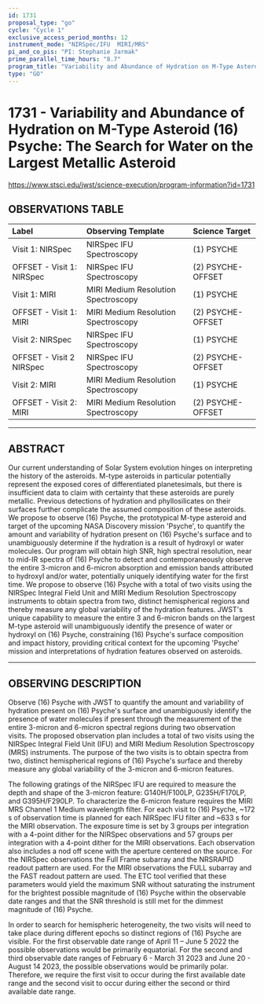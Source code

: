 ```yaml
---
id: 1731
proposal_type: "go"
cycle: "Cycle 1"
exclusive_access_period_months: 12
instrument_mode: "NIRSpec/IFU  MIRI/MRS"
pi_and_co_pis: "PI: Stephanie Jarmak"
prime_parallel_time_hours: "8.7"
program_title: "Variability and Abundance of Hydration on M-Type Asteroid (16) Psyche: The Search for Water on the Largest Metallic Asteroid"
type: "GO"
---
```

# 1731 - Variability and Abundance of Hydration on M-Type Asteroid (16) Psyche: The Search for Water on the Largest Metallic Asteroid
https://www.stsci.edu/jwst/science-execution/program-information?id=1731
## OBSERVATIONS TABLE
| Label                       | Observing Template                     | Science Target    |
| :-------------------------- | :------------------------------------- | :---------------- |
| Visit 1: NIRSpec            | NIRSpec IFU Spectroscopy               | (1) PSYCHE        |
| OFFSET - Visit 1: NIRSpec   | NIRSpec IFU Spectroscopy               | (2) PSYCHE-OFFSET |
| Visit 1: MIRI               | MIRI Medium Resolution Spectroscopy    | (1) PSYCHE        |
| OFFSET - Visit 1: MIRI      | MIRI Medium Resolution Spectroscopy    | (2) PSYCHE-OFFSET |
| Visit 2: NIRSpec            | NIRSpec IFU Spectroscopy               | (1) PSYCHE        |
| OFFSET - Visit 2 NIRSpec    | NIRSpec IFU Spectroscopy               | (2) PSYCHE-OFFSET |
| Visit 2: MIRI               | MIRI Medium Resolution Spectroscopy    | (1) PSYCHE        |
| OFFSET - Visit 2: MIRI      | MIRI Medium Resolution Spectroscopy    | (2) PSYCHE-OFFSET |

---

## ABSTRACT

Our current understanding of Solar System evolution hinges on interpreting the history of the asteroids. M-type asteroids in particular potentially represent the exposed cores of differentiated planetesimals, but there is insufficient data to claim with certainty that these asteroids are purely metallic. Previous detections of hydration and phyllosilicates on their surfaces further complicate the assumed composition of these asteroids. We propose to observe (16) Psyche, the prototypical M-type asteroid and target of the upcoming NASA Discovery mission 'Psyche', to quantify the amount and variability of hydration present on (16) Psyche's surface and to unambiguously determine if the hydration is a result of hydroxyl or water molecules. Our program will obtain high SNR, high spectral resolution, near to mid-IR spectra of (16) Psyche to detect and contemporaneously observe the entire 3-micron and 6-micron absorption and emission bands attributed to hydroxyl and/or water, potentially uniquely identifying water for the first time. We propose to observe (16) Psyche with a total of two visits using the NIRSpec Integral Field Unit and MIRI Medium Resolution Spectroscopy instruments to obtain spectra from two, distinct hemispherical regions and thereby measure any global variability of the hydration features. JWST's unique capability to measure the entire 3 and 6-micron bands on the largest M-type asteroid will unambiguously identify the presence of water or hydroxyl on (16) Psyche, constraining (16) Psyche's surface composition and impact history, providing critical context for the upcoming 'Psyche' mission and interpretations of hydration features observed on asteroids.

---

## OBSERVING DESCRIPTION

Observe (16) Psyche with JWST to quantify the amount and variability of hydration present on (16) Psyche's surface and unambiguously identify the presence of water molecules if present through the measurement of the entire 3-micron and 6-micron spectral regions during two observation visits. The proposed observation plan includes a total of two visits using the NIRSpec Integral Field Unit (IFU) and MIRI Medium Resolution Spectroscopy (MRS) instruments. The purpose of the two visits is to obtain spectra from two, distinct hemispherical regions of (16) Psyche's surface and thereby measure any global variability of the 3-micron and 6-micron features.

The following gratings of the NIRSpec IFU are required to measure the depth and shape of the 3-micron feature: G140H/F100LP, G235H/F170LP, and G395H/F290LP. To characterize the 6-micron feature requires the MIRI MRS Channel 1 Medium wavelength filter. For each visit to (16) Psyche, ~172 s of observation time is planned for each NIRSpec IFU filter and ~633 s for the MIRI observation. The exposure time is set by 3 groups per integration with a 4-point dither for the NIRSpec observations and 57 groups per integration with a 4-point dither for the MIRI observations. Each observation also includes a nod off scene with the aperture centered on the source. For the NIRSpec observations the Full Frame subarray and the NRSRAPID readout pattern are used. For the MIRI observations the FULL subarray and the FAST readout pattern are used. The ETC tool verified that these parameters would yield the maximum SNR without saturating the instrument for the brightest possible magnitude of (16) Psyche within the observable date ranges and that the SNR threshold is still met for the dimmest magnitude of (16) Psyche.

In order to search for hemispheric heterogeneity, the two visits will need to take place during different epochs so distinct regions of (16) Psyche are visible. For the first observable date range of April 11 – June 5 2022 the possible observations would be primarily equatorial. For the second and third observable date ranges of February 6 - March 31 2023 and June 20 - August 14 2023, the possible observations would be primarily polar. Therefore, we require the first visit to occur during the first available date range and the second visit to occur during either the second or third available date range.